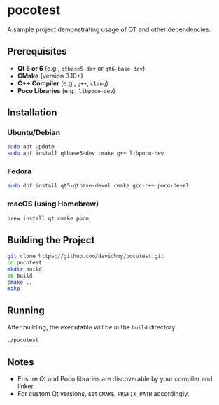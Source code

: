 # pocotest

A sample project demonstrating usage of QT and other dependencies.

## Prerequisites

- **Qt 5 or 6** (e.g., `qtbase5-dev` or `qt6-base-dev`)
- **CMake** (version 3.10+)
- **C++ Compiler** (e.g., `g++`, `clang`)
- **Poco Libraries** (e.g., `libpoco-dev`)

## Installation

### Ubuntu/Debian

```sh
sudo apt update
sudo apt install qtbase5-dev cmake g++ libpoco-dev
```

### Fedora

```sh
sudo dnf install qt5-qtbase-devel cmake gcc-c++ poco-devel
```

### macOS (using Homebrew)

```sh
brew install qt cmake poco
```

## Building the Project

```sh
git clone https://github.com/davidhoy/pocotest.git
cd pocotest
mkdir build
cd build
cmake ..
make
```

## Running

After building, the executable will be in the `build` directory:

```sh
./pocotest
```

## Notes

- Ensure Qt and Poco libraries are discoverable by your compiler and linker.
- For custom Qt versions, set `CMAKE_PREFIX_PATH` accordingly.
